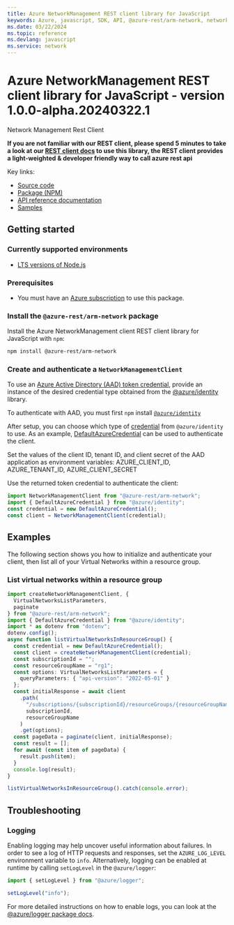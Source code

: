 ```yaml
---
title: Azure NetworkManagement REST client library for JavaScript
keywords: Azure, javascript, SDK, API, @azure-rest/arm-network, network
ms.date: 03/22/2024
ms.topic: reference
ms.devlang: javascript
ms.service: network
---
```

# Azure NetworkManagement REST client library for JavaScript - version 1.0.0-alpha.20240322.1 


Network Management Rest Client

**If you are not familiar with our REST client, please spend 5 minutes to take a look at our [REST client docs](https://github.com/Azure/azure-sdk-for-js/blob/main/documentation/rest-clients.md) to use this library, the REST client provides a light-weighted & developer friendly way to call azure rest api**

Key links:

- [Source code](https://github.com/Azure/azure-sdk-for-js/tree/main/sdk/network/arm-network-rest)
- [Package (NPM)](https://www.npmjs.com/package/@azure-rest/arm-network)
- [API reference documentation](/javascript/api/@azure-rest/arm-network?view=azure-node-preview)
- [Samples](https://github.com/Azure-Samples/azure-samples-js-management)

## Getting started

### Currently supported environments

- [LTS versions of Node.js](https://github.com/nodejs/release#release-schedule)

### Prerequisites

- You must have an [Azure subscription](https://azure.microsoft.com/free/) to use this package.

### Install the `@azure-rest/arm-network` package

Install the Azure NetworkManagement client REST client library for JavaScript with `npm`:

```bash
npm install @azure-rest/arm-network
```

### Create and authenticate a `NetworkManagementClient`

To use an [Azure Active Directory (AAD) token credential](https://github.com/Azure/azure-sdk-for-js/blob/main/sdk/identity/identity/samples/AzureIdentityExamples.md#authenticating-with-a-pre-fetched-access-token),
provide an instance of the desired credential type obtained from the
[@azure/identity](https://github.com/Azure/azure-sdk-for-js/tree/main/sdk/identity/identity#credentials) library.

To authenticate with AAD, you must first `npm` install [`@azure/identity`](https://www.npmjs.com/package/@azure/identity) 

After setup, you can choose which type of [credential](https://github.com/Azure/azure-sdk-for-js/tree/main/sdk/identity/identity#credentials) from `@azure/identity` to use.
As an example, [DefaultAzureCredential](https://github.com/Azure/azure-sdk-for-js/tree/main/sdk/identity/identity#defaultazurecredential)
can be used to authenticate the client.

Set the values of the client ID, tenant ID, and client secret of the AAD application as environment variables:
AZURE_CLIENT_ID, AZURE_TENANT_ID, AZURE_CLIENT_SECRET

Use the returned token credential to authenticate the client:

```typescript
import NetworkManagementClient from "@azure-rest/arm-network";
import { DefaultAzureCredential } from "@azure/identity";
const credential = new DefaultAzureCredential();
const client = NetworkManagementClient(credential);
```

## Examples

The following section shows you how to initialize and authenticate your client, then list all of your Virtual Networks within a resource group.
### List virtual networks within a resource group

```typescript
import createNetworkManagementClient, {
  VirtualNetworksListParameters,
  paginate
} from "@azure-rest/arm-network";
import { DefaultAzureCredential } from "@azure/identity";
import * as dotenv from "dotenv";
dotenv.config();
async function listVirtualNetworksInResourceGroup() {
  const credential = new DefaultAzureCredential();
  const client = createNetworkManagementClient(credential);
  const subscriptionId = "";
  const resourceGroupName = "rg1";
  const options: VirtualNetworksListParameters = {
    queryParameters: { "api-version": "2022-05-01" }
  };
  const initialResponse = await client
    .path(
      "/subscriptions/{subscriptionId}/resourceGroups/{resourceGroupName}/providers/Microsoft.Network/virtualNetworks",
      subscriptionId,
      resourceGroupName
    )
    .get(options);
  const pageData = paginate(client, initialResponse);
  const result = [];
  for await (const item of pageData) {
    result.push(item);
  }
  console.log(result);
}

listVirtualNetworksInResourceGroup().catch(console.error);
```

## Troubleshooting

### Logging

Enabling logging may help uncover useful information about failures. In order to see a log of HTTP requests and responses, set the `AZURE_LOG_LEVEL` environment variable to `info`. Alternatively, logging can be enabled at runtime by calling `setLogLevel` in the `@azure/logger`:

```javascript
import { setLogLevel } from "@azure/logger";

setLogLevel("info");
```

For more detailed instructions on how to enable logs, you can look at the [@azure/logger package docs](https://github.com/Azure/azure-sdk-for-js/tree/main/sdk/core/logger).

